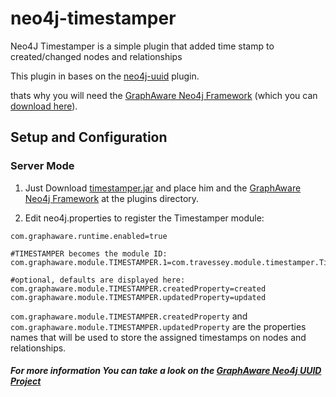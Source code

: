 neo4j-timestamper
===================
Neo4J Timestamper  is a simple plugin that added time stamp to created/changed nodes and relationships

This plugin in bases on the <a href="https://github.com/graphaware/neo4j-uuid">neo4j-uuid</a> plugin.

thats why you will need the <a href="https://github.com/graphaware/neo4j-framework" target="_blank">GraphAware Neo4j Framework</a> (which you can <a href="http://graphaware.com/downloads/" target="_blank">download here</a>).


Setup and Configuration
--------------------

### Server Mode
1. Just Download <a href="https://github.com/royipressburger/neo4j-timestamper/releases/download/1.0.0/timestamper-1.0.0.jar">timestamper.jar</a> and place him and the <a href="https://github.com/graphaware/neo4j-framework" target="_blank">GraphAware Neo4j Framework</a> at the plugins directory.

2. Edit neo4j.properties to register the Timestamper module:

```
com.graphaware.runtime.enabled=true

#TIMESTAMPER becomes the module ID:
com.graphaware.module.TIMESTAMPER.1=com.travessey.module.timestamper.TimestamperBootstrapper

#optional, defaults are displayed here:
com.graphaware.module.TIMESTAMPER.createdProperty=created
com.graphaware.module.TIMESTAMPER.updatedProperty=updated
```
`com.graphaware.module.TIMESTAMPER.createdProperty` and `com.graphaware.module.TIMESTAMPER.updatedProperty` are the properties names that will be used to store the assigned timestamps on nodes and relationships.


##### For more information You can take a look on the <a href="https://github.com/graphaware/neo4j-uuid">GraphAware Neo4j UUID Project</a>
